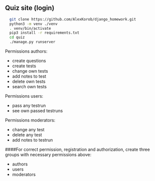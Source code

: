 ## Quiz site (login)

```bash
  git clone https://github.com/AlexKorob/django_homework.git
  python3 -m venv ./venv
  . venv/bin/activate
  pip3 install -r requirements.txt
  cd quiz
  ./manage.py runserver
```

Permissions authors:
  * create questions
  * create tests
  * change own tests
  * add notes to test
  * delete own tests
  * search own tests

Permissions users:
  * pass any testrun
  * see own passed testruns

Permissions moderators:
  * change any test
  * delete any test
  * add notes to testrun


####For correct permission, registration and authorization, create three groups with necessary permissions above:
 * authors
 * users
 * moderators
